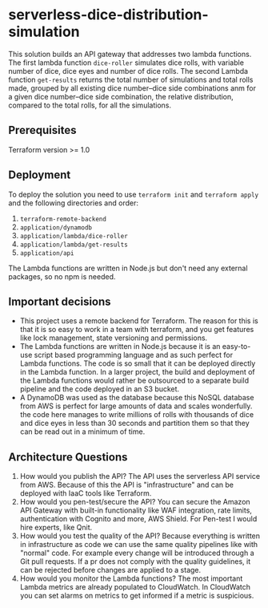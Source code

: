 # serverless-dice-distribution-simulation
This solution builds an API gateway that addresses two lambda functions. 
The first lambda function `dice-roller` simulates dice rolls, with variable number of dice, dice eyes and number of dice rolls.
The second Lambda function `get-results` returns the total number of simulations and total rolls made, grouped by all existing dice number–dice side combinations
anm for a given dice number–dice side combination, the relative distribution, compared to the total rolls, for all the simulations.

## Prerequisites
Terraform version >= 1.0

## Deployment
To deploy the solution you need to use `terraform init` and `terraform apply` and the following directories and order:
1. `terraform-remote-backend`
2. `application/dynamodb`
3. `application/lambda/dice-roller`
4. `application/lambda/get-results`
5. `application/api`

The Lambda functions are written in Node.js but don't need any external packages, so no npm is needed.

## Important decisions
* This project uses a remote backend for Terraform. The reason for this is that it is so easy to work in a team with terraform, and you get features like lock management, state versioning and permissions.
* The Lambda functions are written in Node.js because it is an easy-to-use script based programming language and as such perfect for Lambda functions. The code is so small that it can be deployed directly in the Lambda function. In a larger project, the build and deployment of the Lambda functions would rather be outsourced to a separate build pipeline and the code deployed in an S3 bucket. 
* A DynamoDB was used as the database because this NoSQL database from AWS is perfect for large amounts of data and scales wonderfully. the code here manages to write millions of rolls with thousands of dice and dice eyes in less than 30 seconds and partition them so that they can be read out in a minimum of time. 

## Architecture Questions
1. How would you publish the API? The API uses the serverless API service from AWS. Because of this the API is "infrastructure" and can be deployed with IaaC tools like Terraform. 
2. How would you pen-test/secure the API? You can secure the Amazon API Gateway with built-in functionality like WAF integration, rate limits, authentication with Cognito and more, AWS Shield. For Pen-test I would hire experts, like Qnit.
3. How would you test the quality of the API? Because everything is written in infrastructure as code we can use the same quality pipelines like with "normal" code. For example every change will be introduced through a Git pull requests. If a pr does not comply with the quality guidelines, it can be rejected before changes are applied to a stage.
4. How would you monitor the Lambda functions? The most important Lambda metrics are already populated to CloudWatch. In CloudWatch you can set alarms on metrics to get informed if a metric is suspicious.
